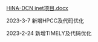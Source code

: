 [HiNA-DCN inet项目.docx](https://github.com/kalsasdf/HiNA-DCN_INET/files/10980025/HiNA-DCN.inet.docx)


2023-3-7 新增HPCC及代码优化

2023-2-24 新增TIMELY及代码优化
